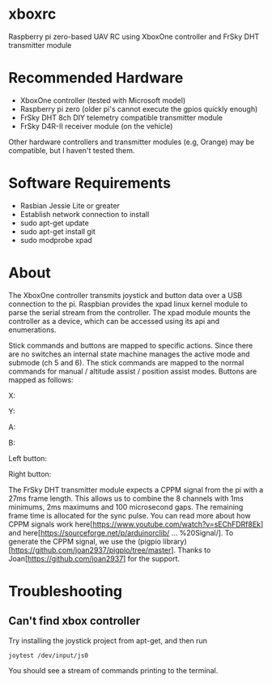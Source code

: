 # xboxrc

Raspberry pi zero-based UAV RC using XboxOne controller and FrSky DHT transmitter module

# Recommended Hardware

- XboxOne controller (tested with Microsoft model)
- Raspberry pi zero (older pi's cannot execute the gpios quickly enough)
- FrSky DHT 8ch DIY telemetry compatible transmitter module 
- FrSky D4R-II receiver module (on the vehicle)

Other hardware controllers and transmitter modules (e.g, Orange) may be compatible, but I haven't tested them.

# Software Requirements

- Rasbian Jessie Lite or greater
- Establish network connection to install
- sudo apt-get update
- sudo apt-get install git
- sudo modprobe xpad

# About

The XboxOne controller transmits joystick and button data over a USB connection to the pi. Raspbian provides the xpad linux kernel module to parse the serial stream from the controller. The xpad module mounts the controller as a device, which can be accessed using its api and enumerations.

Stick commands and buttons are mapped to specific actions. Since there are no switches an internal state machine manages the active mode and submode (ch 5 and 6). The stick commands are mapped to the normal commands for manual / altitude assist / position assist modes. Buttons are mapped as follows:


X: 

Y: 

A:

B:

Left button:

Right button:


The FrSky DHT transmitter module expects a CPPM signal from the pi with a 27ms frame length. This allows us to combine the 8 channels with 1ms minimums, 2ms maximums and 100 microsecond gaps. The remaining frame time is allocated for the sync pulse. You can read more about how CPPM signals work here[https://www.youtube.com/watch?v=sEChFDRf8Ek] and here[https://sourceforge.net/p/arduinorclib/ ... %20Signal/]. To generate the CPPM signal, we use the (pigpio library)[https://github.com/joan2937/pigpio/tree/master]. Thanks to Joan[https://github.com/joan2937] for the support.

# Troubleshooting

## Can't find xbox controller

  Try installing the joystick project from apt-get, and then run 

  ```joytest /dev/input/js0```

  You should see a stream of commands printing to the terminal.
